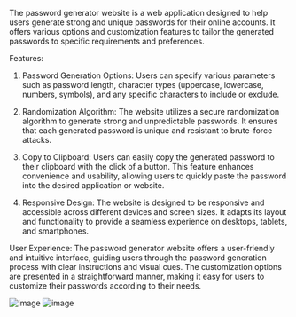 The password generator website is a web application designed to help users generate strong and unique passwords for their online accounts. It offers various options and customization features to tailor the generated passwords to specific requirements and preferences.

Features:
1. Password Generation Options: Users can specify various parameters such as password length, character types (uppercase, lowercase, numbers, symbols), and any specific characters to include or exclude.

2. Randomization Algorithm: The website utilizes a secure randomization algorithm to generate strong and unpredictable passwords. It ensures that each generated password is unique and resistant to brute-force attacks.

3. Copy to Clipboard: Users can easily copy the generated password to their clipboard with the click of a button. This feature enhances convenience and usability, allowing users to quickly paste the password into the desired application or website.

4. Responsive Design: The website is designed to be responsive and accessible across different devices and screen sizes. It adapts its layout and functionality to provide a seamless experience on desktops, tablets, and smartphones.

User Experience:
The password generator website offers a user-friendly and intuitive interface, guiding users through the password generation process with clear instructions and visual cues. The customization options are presented in a straightforward manner, making it easy for users to customize their passwords according to their needs.

![image](https://github.com/ayurya123/Password-Generator-/assets/92880171/a3579ed8-8b52-4c24-8bee-bdbf065294cc)
![image](https://github.com/ayurya123/Password-Generator-/assets/92880171/d80214b4-b9f1-43bb-83d6-cb563b26a0b4)
